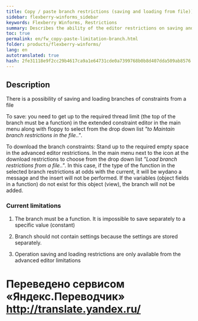 ```yaml
--- 
title: Copy / paste branch restrictions (saving and loading from file)) 
sidebar: flexberry-winforms_sidebar 
keywords: Flexberry Winforms, Restrictions 
summary: Describes the ability of the editor restrictions on saving and loading of branches restrictions from a file 
toc: true 
permalink: en/fw_copy-paste-limitation-branch.html 
folder: products/flexberry-winforms/ 
lang: en 
autotranslated: true 
hash: 2fe31118e9f2cc29b4617ca9a1e64731cde0a7399768b0b8d407dda509ab8576 
--- 
```


## Description 

There is a possibility of saving and loading branches of constraints from a file 

To save: you need to get up to the required thread limit (the top of the branch must be a function) in the extended constraint editor in the main menu along with floppy to select from the drop down list _"to Maintain branch restrictions in the file.."_. 

To download the branch constraints: Stand up to the required empty space in the advanced editor restrictions. In the main menu next to the icon at the download restrictions to choose from the drop down list _"Load branch restrictions from a file.."_. In this case, if the type of the function in the selected branch restrictions at odds with the current, it will be wydano a message and the insert will not be performed. If the variables (object fields in a function) do not exist for this object (view), the branch will not be added. 

### Current limitations 

1. The branch must be a function. It is impossible to save separately to a specific value (constant) 

2. Branch should not contain settings because the settings are stored separately. 

3. Operation saving and loading restrictions are only available from the advanced editor limitations


 # Переведено сервисом «Яндекс.Переводчик» http://translate.yandex.ru/